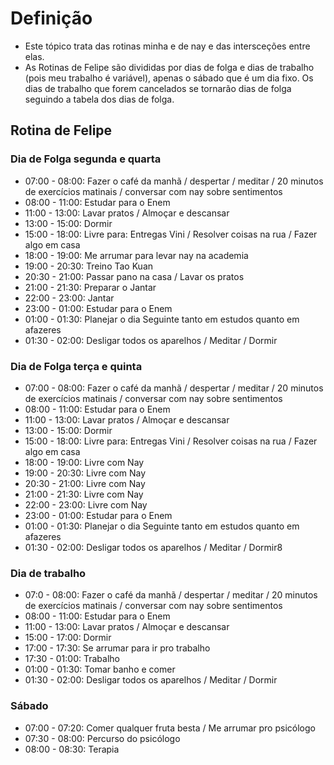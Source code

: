 # Definição
- Este tópico trata das rotinas minha e de nay e das intersceções entre elas.
- As Rotinas de Felipe são divididas por dias de folga e dias de trabalho (pois meu trabalho é variável), apenas o sábado que é um dia fixo. Os dias de trabalho que forem cancelados se tornarão dias de folga seguindo a tabela dos dias de folga.

## Rotina de Felipe
### Dia de Folga segunda e quarta
- 07:00 - 08:00: Fazer o café da manhã / despertar / meditar / 20 minutos de exercícios matinais / conversar com nay sobre sentimentos
- 08:00 - 11:00: Estudar para o Enem
- 11:00 - 13:00: Lavar pratos / Almoçar e descansar
- 13:00 - 15:00: Dormir
- 15:00 - 18:00: Livre para: Entregas Vini / Resolver coisas na rua / Fazer algo em casa
- 18:00 - 19:00: Me arrumar para levar nay na academia 
- 19:00 - 20:30: Treino Tao Kuan
- 20:30 - 21:00: Passar pano na casa / Lavar os pratos
- 21:00 - 21:30: Preparar o Jantar
- 22:00 - 23:00: Jantar
- 23:00 - 01:00: Estudar para o Enem
- 01:00 - 01:30: Planejar o dia Seguinte tanto em estudos quanto em afazeres
- 01:30 - 02:00: Desligar todos os aparelhos / Meditar / Dormir

### Dia de Folga terça e quinta
- 07:00 - 08:00: Fazer o café da manhã / despertar / meditar / 20 minutos de exercícios matinais / conversar com nay sobre sentimentos
- 08:00 - 11:00: Estudar para o Enem
- 11:00 - 13:00: Lavar pratos / Almoçar e descansar
- 13:00 - 15:00: Dormir
- 15:00 - 18:00: Livre para: Entregas Vini / Resolver coisas na rua / Fazer algo em casa
- 18:00 - 19:00: Livre com Nay
- 19:00 - 20:30: Livre com Nay
- 20:30 - 21:00: Livre com Nay
- 21:00 - 21:30: Livre com Nay
- 22:00 - 23:00: Livre com Nay
- 23:00 - 01:00: Estudar para o Enem
- 01:00 - 01:30: Planejar o dia Seguinte tanto em estudos quanto em afazeres
- 01:30 - 02:00: Desligar todos os aparelhos / Meditar / Dormir8

### Dia de trabalho
- 07:0 - 08:00: Fazer o café da manhã / despertar / meditar / 20 minutos de exercícios matinais / conversar com nay sobre sentimentos
- 08:00 - 11:00: Estudar para o Enem
- 11:00 - 13:00: Lavar pratos / Almoçar e descansar
- 15:00 - 17:00: Dormir
- 17:00 - 17:30: Se arrumar para ir pro trabalho
- 17:30 - 01:00: Trabalho
- 01:00 - 01:30: Tomar banho e comer
- 01:30 - 02:00: Desligar todos os aparelhos / Meditar / Dormir

### Sábado
- 07:00 - 07:20: Comer qualquer fruta besta / Me arrumar pro psicólogo
- 07:30 - 08:00: Percurso do psicólogo
- 08:00 - 08:30: Terapia
